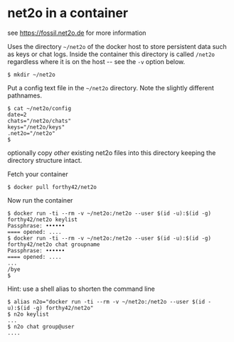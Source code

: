 # net2o in a container

see https://fossil.net2o.de for more information

Uses the directory `~/net2o` of the docker host to store
persistent data such as keys or chat logs. Inside the container
this directory is called `/net2o` regardless where it is on the
host -- see the `-v` option below.

```shell
$ mkdir ~/net2o
```

Put a config text file in the `~/net2o` directory. Note the
slightly different pathnames.

```shell
$ cat ~/net2o/config
date=2
chats="/net2o/chats"
keys="/net2o/keys"
.net2o="/net2o"
$
```
optionally copy *other* existing net2o files into this directory keeping the
directory structure intact.

Fetch your container

```shell
$ docker pull forthy42/net2o
```

Now run the container

```shell
$ docker run -ti --rm -v ~/net2o:/net2o --user $(id -u):$(id -g) forthy42/net2o keylist
Passphrase: ••••••  
==== opened: ....
$ docker run -ti --rm -v ~/net2o:/net2o --user $(id -u):$(id -g) forthy42/net2o chat groupname
Passphrase: ••••••  
==== opened: ....
...
/bye
$
```

Hint: use a shell alias to shorten the command line

```shell
$ alias n2o="docker run -ti --rm -v ~/net2o:/net2o --user $(id -u):$(id -g) forthy42/net2o"
$ n2o keylist
...
$ n2o chat group@user
....
```
